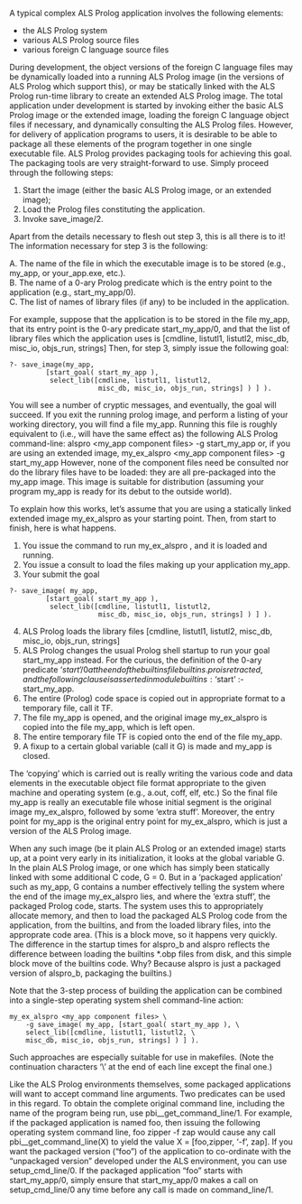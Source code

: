 A typical complex ALS Prolog application involves the following elements:
* the ALS Prolog system
* various ALS Prolog source files
* various foreign C language source files

During development, the object versions of the foreign C language files may be dynamically loaded into a running ALS Prolog image (in the versions of ALS Prolog
which support this), or may be statically linked with the ALS Prolog run-time library to create an extended ALS Prolog image. The total application under development is started by invoking either the basic ALS Prolog image or the extended
image, loading the foreign C language object files if necessary, and dynamically
consulting the ALS Prolog files. However, for delivery of application programs to
users, it is desirable to be able to package all these elements of the program together
in one single executable file. ALS Prolog provides packaging tools for achieving
this goal. 
The packaging tools are very straight-forward to use. Simply proceed through the
following steps:

1.  Start the image (either the basic ALS Prolog image, or an extended image);  
2.  Load the Prolog files constituting the application.  
3.  Invoke save_image/2.

Apart from the details necessary to flesh out step 3, this is all there is to it! The information necessary for step 3 is the following:

A.  The name of the file in which the executable image is to be stored (e.g.,
my_app, or your_app.exe, etc.).  
B.  The name of a 0-ary Prolog predicate which is the entry point to the application (e.g., start_my_app/0).  
C.  The list of names of library files (if any) to be included in the application.

For example, suppose that the application is to be stored in the file my_app, that
its entry point is the 0-ary predicate start_my_app/0, and that the list of library
files which the application uses is
	[cmdline, listutl1, listutl2, misc_db, misc_io, objs_run, strings]
Then, for step 3, simply issue the following goal:
````
?- save_image(my_app,
         [start_goal( start_my_app ),
          select_lib([cmdline, listutl1, listutl2,
                      misc_db, misc_io, objs_run, strings] ) ] ).
````
You will see a number of cryptic messages, and eventually, the goal will succeed.
If you exit the running prolog image, and perform a listing of your working directory, you will find a file my_app. Running this file is roughly equivalent to (i.e.,
will have the same effect as) the following ALS Prolog command-line:
    alspro <my_app component files> -g start_my_app
or, if you are using an extended image,
    my_ex_alspro <my_app component files> -g start_my_app
However, none of the component files need be consulted nor do the library files
have to be loaded: they are all pre-packaged into the my_app image. This image
is suitable for distribution (assuming your program my_app is ready for its debut
to the outside world).

To explain how this works, let’s assume that you are using a statically linked extended image my_ex_alspro as your starting point. Then, from start to finish,
here is what happens.
1.  You issue the command to run my_ex_alspro , and it is loaded and running.
2.  You issue a consult to load the files making up your application my_app.
3.  Your submit the goal
````
?- save_image( my_app,
         [start_goal( start_my_app ),
          select_lib([cmdline, listutl1, listutl2,
                      misc_db, misc_io, objs_run, strings] ) ] ).
````
4.  ALS Prolog loads the library files
    [cmdline, listutl1, listutl2, misc_db, misc_io, objs_run, strings]
5.  ALS Prolog changes the usual Prolog shell startup to run your goal
start_my_app instead. For the curious, the definition of the 0-ary predicate ‘$start’/0 at the end of the builtins file builtins.pro is retracted, and
the following clause is asserted in module builtins:
    ‘$start’ :- start_my_app.
6.  The entire (Prolog) code space is copied out in appropriate format to a temporary file, call it TF.
7.  The file my_app is opened, and the original image my_ex_alspro is copied into the file my_app, which is left open.
8.  The entire temporary file TF is copied onto the end of the file my_app.
9.  A fixup to a certain global variable (call it G) is made and my_app is closed.

The ‘copying’ which is carried out is really writing the various code and data elements in the executable object file format appropriate to the given machine and operating system (e.g., a.out, coff, elf, etc.) So the final file my_app is really an executable file whose initial segment is the original image my_ex_alspro, followed by some ‘extra stuff’. Moreover, the entry point for my_app is the original
entry point for my_ex_alspro, which is just a version of the ALS Prolog image.

When any such image (be it plain ALS Prolog or an extended image) starts up, at a
point very early in its initialization, it looks at the global variable G. In the plain
ALS Prolog image, or one which has simply been statically linked with some additional C code, G = 0. But in a ‘packaged application’ such as my_app, G contains
a number effectively telling the system where the end of the image
my_ex_alspro lies, and where the ‘extra stuff’, the packaged Prolog code, starts.
The system uses this to appropriately allocate memory, and then to load the packaged ALS Prolog code from the application, from the builtins, and from the loaded
library files, into the approprate code area. (This is a block move, so it happens very
quickly. The difference in the startup times for alspro_b and alspro reflects the difference between loading the builtins *.obp files from disk, and this simple block
move of the builtins code. Why? Because alspro is just a packaged version of
alspro_b, packaging the builtins.)

Note that the 3-step process of building the application can be combined into a single-step operating system shell command-line action:
````
my_ex_alspro <my_app component files> \
    -g save_image( my_app, [start_goal( start_my_app ), \
    select_lib([cmdline, listutl1, listutl2, \
    misc_db, misc_io, objs_run, strings] ) ] ).
````
Such approaches are especially suitable for use in makefiles. (Note the continuation
characters ‘\’ at the end of each line except the final one.)

Like the ALS Prolog environments themselves, some packaged applications will
want to accept command line arguments. Two predicates can be used in this regard.
To obtain the complete original command line, including the name of the program
being run, use pbi__get_command_line/1. For example, if the packaged application is named foo, then issuing the following operating system command line,
    foo zipper -f zap
would cause any call
    pbi__get_command_line(X)
to yield the value
    X = [foo,zipper, ‘-f’, zap].
If you want the packaged version (“foo”) of the application to co-ordinate with the
“unpackaged version” developed under the ALS environment, you can use
setup_cmd_line/0. If the packaged application “foo” starts with
start_my_app/0, simply ensure that start_my_app/0 makes a call on
setup_cmd_line/0 any time before any call is made on command_line/1.
